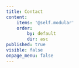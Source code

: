 ```yaml
---
title: Contact
content:
    items: '@self.modular'
    order:
        by: default
        dir: asc
published: true
visible: false
onpage_menu: false
---
```



